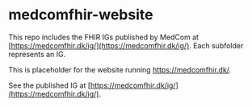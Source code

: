 # medcomfhir-website
This repo includes the FHIR IGs published by MedCom at [https://medcomfhir.dk/ig/](https://medcomfhir.dk/ig/). Each subfolder represents an IG. 


This is placeholder for the website running https://medcomfhir.dk/.

See the published IG at [https://medcomfhir.dk/ig/](https://medcomfhir.dk/ig/).

